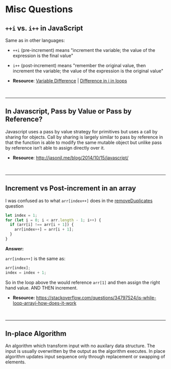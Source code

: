 # Misc Questions

## `++i` vs. `i++` in JavaScript

Same as in other languages:

- `++i` (pre-increment) means "increment the variable; the value of the expression is the final value"
- `i++` (post-increment) means "remember the original value, then increment the variable; the value of the expression is the original value"

- **Resource**: [Variable Difference](https://stackoverflow.com/questions/3469885/somevariable-vs-somevariable-in-javascript) | [Difference in i in loops](https://stackoverflow.com/questions/22084653/is-there-a-difference-between-i-and-i-in-this-loop)

<br />

---

## In Javascript, Pass by Value or Pass by Reference?

Javascript uses a pass by value strategy for primitives but uses a call by sharing for objects. Call by sharing is largely similar to pass by reference in that the function is able to modify the same mutable object but unlike pass by reference isn’t able to assign directly over it.

- **Resource**: http://jasonjl.me/blog/2014/10/15/javascript/

<br />

---

## Increment vs Post-increment in an array

I was confused as to what `arr[index++]` does in the [removeDuplicates](removeDuplicates.js) question

```js
let index = 1;
for (let i = 0; i < arr.length - 1; i++) {
  if (arr[i] !== arr[i + 1]) {
    arr[index++] = arr[i + 1];
  }
}
```

**Answer:**

`arr[index++]` is the same as:

```js
arr[index];
index = index + 1;
```

So in the loop above the would reference `arr[1]` and then assign the right hand value. AND THEN increment.

- **Resource:** https://stackoverflow.com/questions/34797524/js-while-loop-arrayi-how-does-it-work

<br />

---

## In-place Algorithm

An algorithm which transform input with no auxilary data structure. The input is usually overwritten by the output as the algorithm executes. In place algorithm updates input sequence only through replacement or swapping of elements.
